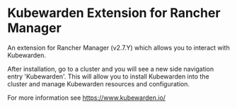 # Kubewarden Extension for Rancher Manager

An extension for Rancher Manager (v2.7.Y) which allows you to interact with Kubewarden.

After installation, go to a cluster and you will see a new side navigation entry 'Kubewarden'. This will allow you to install Kubewarden into the cluster and manage Kubewarden resources and configuration.

For more information see https://www.kubewarden.io/
